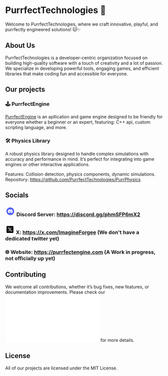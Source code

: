 # PurrfectTechnologies 🐾

Welcome to PurrfectTechnologies, where we craft innovative, playful, and purrfectly engineered solutions! 🐱✨

## About Us

PurrfectTechnologies is a developer-centric organization focused on building high-quality software with a touch of creativity and a lot of passion. We specialize in developing powerful tools, engaging games, and efficient libraries that make coding fun and accessible for everyone.

## Our projects

### 🕹️ PurrfectEngine

[PurrfectEngine](https://github.com/PurrfectTechnologies/PurrfectEngine) is an apllication and game engine designed to be friendly for everyone whether a beginner or an expert, featuring: C++ api, custom scripting language, and more.

### 🛠️ Physics Library
A robust physics library designed to handle complex simulations with accuracy and performance in mind. It’s perfect for integrating into game engines or other interactive applications.

Features: Collision detection, physics components, dynamic simulations.
Repository: https://github.com/PurrfectTechnologies/PurrPhysics

## Socials

### ![](./Emojis/discord.png) Discord Server: https://discord.gg/phmSFP6mX2
### ![](./Emojis/twitterx.png) X: https://x.com/ImagineForgee (We don't have a dedicated twitter yet)
### 🌐 Website: https://purrfectengine.com (A Work in progress, not officially up yet)

## Contributing

We welcome all contributions, whether it’s bug fixes, new features, or documentation improvements. Please check our ![Contributing Guide](CONTRIBUTING.md) for more details.

## License

All of our projects are licensed under the MIT License.
